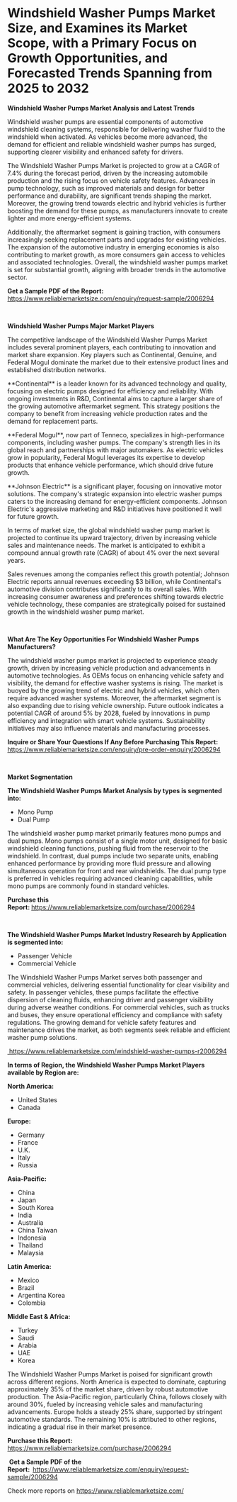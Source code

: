 <p><h1>Windshield Washer Pumps Market Size, and Examines its Market Scope, with a Primary Focus on Growth Opportunities, and Forecasted Trends Spanning from 2025 to 2032</h1></p><p><strong>Windshield Washer Pumps Market Analysis and Latest Trends</strong></p>
<p><p>Windshield washer pumps are essential components of automotive windshield cleaning systems, responsible for delivering washer fluid to the windshield when activated. As vehicles become more advanced, the demand for efficient and reliable windshield washer pumps has surged, supporting clearer visibility and enhanced safety for drivers.</p><p>The Windshield Washer Pumps Market is projected to grow at a CAGR of 7.4% during the forecast period, driven by the increasing automobile production and the rising focus on vehicle safety features. Advances in pump technology, such as improved materials and design for better performance and durability, are significant trends shaping the market. Moreover, the growing trend towards electric and hybrid vehicles is further boosting the demand for these pumps, as manufacturers innovate to create lighter and more energy-efficient systems.</p><p>Additionally, the aftermarket segment is gaining traction, with consumers increasingly seeking replacement parts and upgrades for existing vehicles. The expansion of the automotive industry in emerging economies is also contributing to market growth, as more consumers gain access to vehicles and associated technologies. Overall, the windshield washer pumps market is set for substantial growth, aligning with broader trends in the automotive sector.</p></p>
<p><strong>Get a Sample PDF of the Report:&nbsp;</strong> <a href="https://www.reliablemarketsize.com/enquiry/request-sample/2006294?utm_campaign=1143&utm_medium=2&utm_source=Github&utm_content=ia&utm_term=20022025&utm_id=windshield-washer-pumps">https://www.reliablemarketsize.com/enquiry/request-sample/2006294</a></p>
<p>&nbsp;</p>
<p><strong>Windshield Washer Pumps Major Market Players</strong></p>
<p><p>The competitive landscape of the Windshield Washer Pumps Market includes several prominent players, each contributing to innovation and market share expansion. Key players such as Continental, Genuine, and Federal Mogul dominate the market due to their extensive product lines and established distribution networks.</p><p>**Continental** is a leader known for its advanced technology and quality, focusing on electric pumps designed for efficiency and reliability. With ongoing investments in R&D, Continental aims to capture a larger share of the growing automotive aftermarket segment. This strategy positions the company to benefit from increasing vehicle production rates and the demand for replacement parts.</p><p>**Federal Mogul**, now part of Tenneco, specializes in high-performance components, including washer pumps. The company's strength lies in its global reach and partnerships with major automakers. As electric vehicles grow in popularity, Federal Mogul leverages its expertise to develop products that enhance vehicle performance, which should drive future growth.</p><p>**Johnson Electric** is a significant player, focusing on innovative motor solutions. The company's strategic expansion into electric washer pumps caters to the increasing demand for energy-efficient components. Johnson Electric's aggressive marketing and R&D initiatives have positioned it well for future growth.</p><p>In terms of market size, the global windshield washer pump market is projected to continue its upward trajectory, driven by increasing vehicle sales and maintenance needs. The market is anticipated to exhibit a compound annual growth rate (CAGR) of about 4% over the next several years.</p><p>Sales revenues among the companies reflect this growth potential; Johnson Electric reports annual revenues exceeding $3 billion, while Continental's automotive division contributes significantly to its overall sales. With increasing consumer awareness and preferences shifting towards electric vehicle technology, these companies are strategically poised for sustained growth in the windshield washer pump market.</p></p>
<p>&nbsp;</p>
<p><strong>What Are The Key Opportunities For Windshield Washer Pumps Manufacturers?</strong></p>
<p><p>The windshield washer pumps market is projected to experience steady growth, driven by increasing vehicle production and advancements in automotive technologies. As OEMs focus on enhancing vehicle safety and visibility, the demand for effective washer systems is rising. The market is buoyed by the growing trend of electric and hybrid vehicles, which often require advanced washer systems. Moreover, the aftermarket segment is also expanding due to rising vehicle ownership. Future outlook indicates a potential CAGR of around 5% by 2028, fueled by innovations in pump efficiency and integration with smart vehicle systems. Sustainability initiatives may also influence materials and manufacturing processes.</p></p>
<p><strong>Inquire or Share Your Questions If Any Before Purchasing This Report:</strong> <a href="https://www.reliablemarketsize.com/enquiry/pre-order-enquiry/2006294?utm_campaign=1143&utm_medium=2&utm_source=Github&utm_content=ia&utm_term=20022025&utm_id=windshield-washer-pumps">https://www.reliablemarketsize.com/enquiry/pre-order-enquiry/2006294</a></p>
<p>&nbsp;</p>
<p><strong>Market Segmentation</strong></p>
<p><strong>The Windshield Washer Pumps Market Analysis by types is segmented into:</strong></p>
<p><ul><li>Mono Pump</li><li>Dual Pump</li></ul></p>
<p><p>The windshield washer pump market primarily features mono pumps and dual pumps. Mono pumps consist of a single motor unit, designed for basic windshield cleaning functions, pushing fluid from the reservoir to the windshield. In contrast, dual pumps include two separate units, enabling enhanced performance by providing more fluid pressure and allowing simultaneous operation for front and rear windshields. The dual pump type is preferred in vehicles requiring advanced cleaning capabilities, while mono pumps are commonly found in standard vehicles.</p></p>
<p><strong>Purchase this Report:&nbsp;</strong><a href="https://www.reliablemarketsize.com/purchase/2006294?utm_campaign=1143&utm_medium=2&utm_source=Github&utm_content=ia&utm_term=20022025&utm_id=windshield-washer-pumps">https://www.reliablemarketsize.com/purchase/2006294</a></p>
<p>&nbsp;</p>
<p><strong>The Windshield Washer Pumps Market Industry Research by Application is segmented into:</strong></p>
<p><ul><li>Passenger Vehicle</li><li>Commercial Vehicle</li></ul></p>
<p><p>The Windshield Washer Pumps Market serves both passenger and commercial vehicles, delivering essential functionality for clear visibility and safety. In passenger vehicles, these pumps facilitate the effective dispersion of cleaning fluids, enhancing driver and passenger visibility during adverse weather conditions. For commercial vehicles, such as trucks and buses, they ensure operational efficiency and compliance with safety regulations. The growing demand for vehicle safety features and maintenance drives the market, as both segments seek reliable and efficient washer pump solutions.</p></p>
<p><a href="https://www.reliablemarketsize.com/windshield-washer-pumps-r2006294?utm_campaign=1143&utm_medium=2&utm_source=Github&utm_content=ia&utm_term=20022025&utm_id=windshield-washer-pumps">&nbsp;https://www.reliablemarketsize.com/windshield-washer-pumps-r2006294</a></p>
<p><strong>In terms of Region, the Windshield Washer Pumps Market Players available by Region are:</strong></p>
<p>
    <p> <strong> North America: </strong>
        <ul>
            <li>United States</li>
            <li>Canada</li>
        </ul>
        </p> 
    <p> <strong> Europe: </strong>
        <ul>
            <li>Germany</li>
            <li>France</li>
            <li>U.K.</li>
            <li>Italy</li>
            <li>Russia</li>
        </ul>
        </p> 
    <p> <strong> Asia-Pacific: </strong>
        <ul>
            <li>China</li>
            <li>Japan</li>
            <li>South Korea</li>
            <li>India</li>
            <li>Australia</li>
            <li>China Taiwan</li>
            <li>Indonesia</li>
            <li>Thailand</li>
            <li>Malaysia</li>
        </ul>
        </p> 
    <p> <strong> Latin America: </strong>
        <ul>
            <li>Mexico</li>
            <li>Brazil</li>
            <li>Argentina Korea</li>
            <li>Colombia</li>
        </ul>
        </p> 
    <p> <strong> Middle East & Africa: </strong>
        <ul>
            <li>Turkey</li>
            <li>Saudi</li>
            <li>Arabia</li>
            <li>UAE</li>
            <li>Korea</li>
        </ul>
    </p>
    </p>
<p><p>The Windshield Washer Pumps Market is poised for significant growth across different regions. North America is expected to dominate, capturing approximately 35% of the market share, driven by robust automotive production. The Asia-Pacific region, particularly China, follows closely with around 30%, fueled by increasing vehicle sales and manufacturing advancements. Europe holds a steady 25% share, supported by stringent automotive standards. The remaining 10% is attributed to other regions, indicating a gradual rise in their market presence.</p></p>
<p><strong>Purchase this Report: </strong><a href="https://www.reliablemarketsize.com/purchase/2006294?utm_campaign=1143&utm_medium=2&utm_source=Github&utm_content=ia&utm_term=20022025&utm_id=windshield-washer-pumps">https://www.reliablemarketsize.com/purchase/2006294</a></p>
<p>&nbsp;<strong>Get a Sample PDF of the Report:&nbsp;&nbsp;</strong><a href="https://www.reliablemarketsize.com/enquiry/request-sample/2006294?utm_campaign=1143&utm_medium=2&utm_source=Github&utm_content=ia&utm_term=20022025&utm_id=windshield-washer-pumps">https://www.reliablemarketsize.com/enquiry/request-sample/2006294</a></p>
<p><strong></strong></p>
<p>Check more reports on <a href="https://www.reliablemarketsize.com/?utm_campaign=1143&utm_medium=2&utm_source=Github&utm_content=ia&utm_term=20022025&utm_id=windshield-washer-pumps">https://www.reliablemarketsize.com/</a></p>